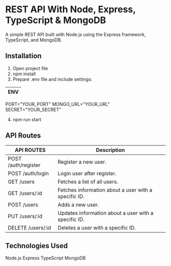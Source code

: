 # REST API With Node, Express, TypeScript & MongoDB

A simple REST API built with Node.js using the Express framework, TypeScript, and MongoDB.

## Installation

1. Open project file
2. npm install
3. Prepare .env file and include settings:

| ENV |
|------------|
PORT="YOUR_PORT"
MONGO_URL="YOUR_URL"
SECRET="YOUR_SECRET"

4. npm run start

## API Routes

| API ROUTES | Description |
|------------|------------|
| POST /auth/register | Register a new user. |
| POST /auth/login | Login user after register. |
| GET /users | Fetches a list of all users. |
| GET /users/:id | Fetches information about a user with a specific ID. |
| POST /users | Adds a new user. |
| PUT  /users/:id | Updates information about a user with a specific ID.|
| DELETE /users/:id| Deletes a user with a specific ID.|

## Technologies Used

Node.js
Express
TypeScript
MongoDB
